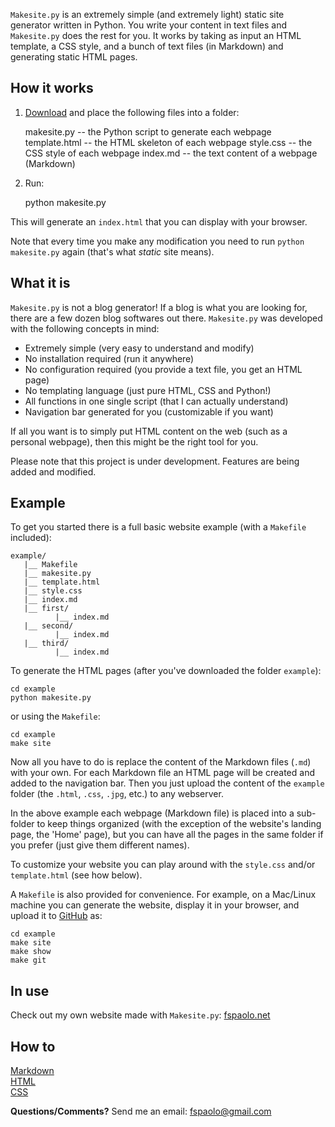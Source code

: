 `Makesite.py` is an extremely simple (and extremely light) static site
generator written in Python. You write your content in text files and
`Makesite.py` does the rest for you. It works by taking as input an
HTML template, a CSS style, and a bunch of text files (in Markdown)
and generating static HTML pages.

## How it works

1) [Download](https://github.com/fspaolo/makesite) and place the following
files into a folder: 

    makesite.py    -- the Python script to generate each webpage
    template.html  -- the HTML skeleton of each webpage
    style.css      -- the CSS style of each webpage
    index.md       -- the text content of a webpage (Markdown) 

2) Run: 

    python makesite.py

This will generate an `index.html` that you can display with your browser.

Note that every time you make any modification you need to run
`python makesite.py` again (that's what *static* site means).

## What it is

`Makesite.py` is not a blog generator! If a blog is what you are looking for,
there are a few dozen blog softwares out there. `Makesite.py` was developed
with the following concepts in mind:

* Extremely simple (very easy to understand and modify)
* No installation required (run it anywhere)
* No configuration required (you provide a text file, you get an HTML page)
* No templating language (just pure HTML, CSS and Python!)
* All functions in one single script (that I can actually understand)
* Navigation bar generated for you (customizable if you want)

If all you want is to simply put HTML content on the web (such as a personal
webpage), then this might be the right tool for you.

Please note that this project is under development. Features are being added and modified.

## Example

To get you started there is a full basic website example (with a `Makefile`
included):

    example/
       |__ Makefile
       |__ makesite.py 
       |__ template.html 
       |__ style.css
       |__ index.md 
       |__ first/ 
              |__ index.md 
       |__ second/ 
              |__ index.md 
       |__ third/ 
              |__ index.md 

To generate the HTML pages (after you've downloaded the folder `example`): 

    cd example
    python makesite.py

or using the `Makefile`:

    cd example
    make site

Now all you have to do is replace the content of the Markdown files (`.md`)
with your own. For each Markdown file an HTML page will be created and added
to the navigation bar. Then you just upload the content of the `example` folder
(the `.html`, `.css`, `.jpg`, etc.) to any webserver.

In the above example each webpage (Markdown file) is placed into a sub-folder 
to keep things organized (with the exception of the website's landing page, the
'Home' page), but you can have all the pages in the same folder if you prefer
(just give them different names).

To customize your website you can play around with the `style.css` and/or
`template.html` (see how below).

A `Makefile` is also provided for convenience. For example, on a Mac/Linux
machine you can generate the website, display it in your browser, and upload
it to [GitHub](https://pages.github.com/) as:

    cd example  
    make site
    make show  
    make git  

## In use

Check out my own website made with `Makesite.py`: [fspaolo.net](http://fspaolo.net)

## How to 

[Markdown](https://github.com/adam-p/markdown-here/wiki/Markdown-Cheatsheet)  
[HTML](http://www.w3schools.com/html/html_intro.asp)  
[CSS](http://www.w3schools.com/css/)  

**Questions/Comments?** Send me an email: [fspaolo@gmail.com](mailto:fspaolo@gmail.com)
